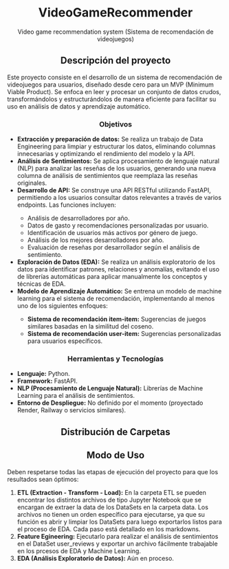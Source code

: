 <h1 align='center'> VideoGameRecommender </h1>
<p align='center'>Video game recommendation system (Sistema de recomendación de videojuegos)<P>

<h2 align='center'>Descripción del proyecto</h2>

Este proyecto consiste en el desarrollo de un sistema de recomendación de videojuegos para usuarios, diseñado desde cero para un MVP (Minimum Viable Product). Se enfoca en leer y procesar un conjunto de datos crudos, transformándolos y estructurándolos de manera eficiente para facilitar su uso en análisis de datos y aprendizaje automático.

<h3 align='center'>Objetivos</h3>
<ul>
    <li><b>Extracción y preparación de datos:</b> Se realiza un trabajo de Data Engineering para limpiar y estructurar los datos, eliminando columnas innecesarias y optimizando el rendimiento del modelo y la API.</li>
    <li><b>Análisis de Sentimientos:</b> Se aplica procesamiento de lenguaje natural (NLP) para analizar las reseñas de los usuarios, generando una nueva columna de análisis de sentimientos que reemplaza las reseñas originales.</li>
    <li><b>Desarrollo de API:</b> Se construye una API RESTful utilizando FastAPI, permitiendo a los usuarios consultar datos relevantes a través de varios endpoints. Las funciones incluyen:</li>
    <ul>
        <li>Análisis de desarrolladores por año.</li>
        <li>Datos de gasto y recomendaciones personalizadas por usuario.</li>
        <li>Identificación de usuarios más activos por género de juego.</li>
        <li>Análisis de los mejores desarrolladores por año.</li>
        <li>Evaluación de reseñas por desarrollador según el análisis de sentimiento.</li>
    </ul>
    <li><b>Exploración de Datos (EDA):</b> Se realiza un análisis exploratorio de los datos para identificar patrones, relaciones y anomalías, evitando el uso de librerías automáticas para aplicar manualmente los conceptos y técnicas de EDA.</li>
    <li><b>Modelo de Aprendizaje Automático:</b> Se entrena un modelo de machine learning para el sistema de recomendación, implementando al menos uno de los siguientes enfoques:</li>
    <ul>
        <li><b>Sistema de recomendación item-item:</b> Sugerencias de juegos similares basadas en la similitud del coseno.</li>
        <li><b>Sistema de recomendación user-item:</b> Sugerencias personalizadas para usuarios específicos.</li>
    </ul>
</ul>
<h3 align='center'>Herramientas y Tecnologías</h3>
<ul>
    <li><b>Lenguaje:</b> Python.</li>
    <li><b>Framework:</b> FastAPI.</li>
    <li><b>NLP (Procesamiento de Lenguaje Natural):</b> Librerías de Machine Learning para el análisis de sentimientos.</li>
    <li><b>Entorno de Despliegue:</b> No definido por el momento (proyectado Render, Railway o servicios similares).</li>
</ul>

<h2 align='center'>Distribución de Carpetas</h2>

<h2 align='center'>Modo de Uso</h2>

Deben respetarse todas las etapas de ejecución del proyecto para que los resultados sean óptimos:

<ol>
    <li><b>ETL (Extraction - Transform - Load):</b> En la carpeta ETL se pueden encontrar los distintos archivos de tipo Jupyter Notebook que se encargan de extraer la data de los DataSets en la carpeta data. Los archivos no tienen un orden específico para ejecutarse, ya que su función es abrir y limpiar los DataSets para luego exportarlos listos para el proceso de EDA. Cada paso está detallado en los markdowns.</li>
    <li><b>Feature Egineering:</b> Ejecutarlo para realizar el análisis de sentimientos en el DataSet user_reviews y exportar un archivo fácilmente trabajable en los prcesos de EDA y Machine Learning.</li>
    <li><b>EDA (Análisis Exploratorio de Datos):</b> Aún en proceso.</li>
</ol>